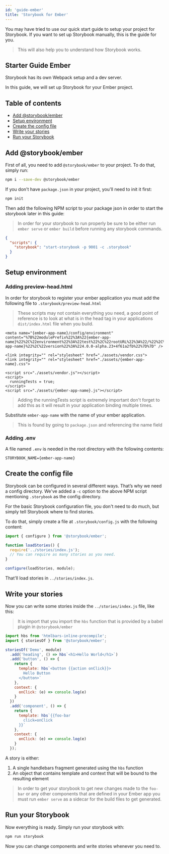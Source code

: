 ```yaml
---
id: 'guide-ember'
title: 'Storybook for Ember'
---
```


You may have tried to use our quick start guide to setup your project for Storybook. If you want to set up Storybook manually, this is the guide for you.

> This will also help you to understand how Storybook works.

## Starter Guide Ember

Storybook has its own Webpack setup and a dev server.

In this guide, we will set up Storybook for your Ember project.

## Table of contents

-   [Add @storybook/ember](#add-storybookember)
-   [Setup environment](#setup-environment)
-   [Create the config file](#create-the-config-file)
-   [Write your stories](#write-your-stories)
-   [Run your Storybook](#run-your-storybook)

## Add @storybook/ember

First of all, you need to add `@storybook/ember` to your project. To do that, simply run:

```sh
npm i --save-dev @storybook/ember
```

If you don't have `package.json` in your project, you'll need to init it first:

```sh
npm init
```

Then add the following NPM script to your package json in order to start the storybook later in this guide:

> In order for your storybook to run properly be sure to be either run `ember serve` or `ember build` before running any storybook commands.

```json
{
  "scripts": {
    "storybook": "start-storybook -p 9001 -c .storybook"
  }
}
```

## Setup environment

### Adding preview-head.html

In order for storybook to register your ember application you must add the following file to `.storybook/preview-head.html`

> These scripts may not contain everything you need, a good point of reference is to look at what is in the head tag in your applications `dist/index.html` file when you build.

```
<meta name="{ember-app-name}/config/environment" content="%7B%22modulePrefix%22%3A%22{ember-app-name}%22%2C%22environment%22%3A%22test%22%2C%22rootURL%22%3A%22/%22%2C%22locationType%22%3A%22auto%22%2C%22EmberENV%22%3A%7B%22FEATURES%22%3A%7B%7D%2C%22EXTEND_PROTOTYPES%22%3A%7B%22Date%22%3Afalse%7D%7D%2C%22APP%22%3A%7B%22name%22%3A%22{ember-app-name}%22%2C%22version%22%3A%224.0.0-alpha.23+4f61a2fb%22%7D%7D" />

<link integrity="" rel="stylesheet" href="./assets/vendor.css">
<link integrity="" rel="stylesheet" href="./assets/{ember-app-name}.css">

<script src="./assets/vendor.js"></script>
<script>
  runningTests = true;
</script>
<script src="./assets/{ember-app-name}.js"></script>
```

> Adding the runningTests script is extremely important don't forget to add this as it will result in your application binding multiple times.

Substitute `ember-app-name` with the name of your ember application.

> This is found by going to `package.json` and referencing the name field

### Adding .env

A file named `.env` is needed in the root directory with the following contents:

```
STORYBOOK_NAME={ember-app-name}
```

## Create the config file

Storybook can be configured in several different ways.
That’s why we need a config directory. We've added a `-c` option to the above NPM script mentioning `.storybook` as the config directory.

For the basic Storybook configuration file, you don't need to do much, but simply tell Storybook where to find stories.

To do that, simply create a file at `.storybook/config.js` with the following content:

```js
import { configure } from '@storybook/ember';

function loadStories() {
  require('../stories/index.js');
  // You can require as many stories as you need.
}

configure(loadStories, module);
```

That'll load stories in `../stories/index.js`.

## Write your stories

Now you can write some stories inside the `../stories/index.js` file, like this:

> It is import that you import the `hbs` function that is provided by a babel plugin in `@storybook/ember`

```js
import hbs from 'htmlbars-inline-precompile';
import { storiesOf } from '@storybook/ember';

storiesOf('Demo', module)
  .add('heading', () => hbs`<h1>Hello World</h1>`)
  .add('button', () => {
    return {
      template: hbs`<button {{action onClick}}>
        Hello Button
      </button>`
    },
    context: {
      onClick: (e) => console.log(e)
    }
  })
  .add('component', () => {
    return {
      template: hbs`{{foo-bar
        click=onClick
      }}`
    },
    context: {
      onClick: (e) => console.log(e)
    }
  });

```

A story is either:

1. A single handlebars fragment generated using the `hbs` function
2. An object that contains template and context that will be bound to the resulting element

> In order to get your storybook to get new changes made to the `foo-bar` or any other components that are defined in your Ember app you must run `ember serve` as a sidecar for the build files to get generated.

## Run your Storybook

Now everything is ready. Simply run your storybook with:

```sh
npm run storybook
```

Now you can change components and write stories whenever you need to.
